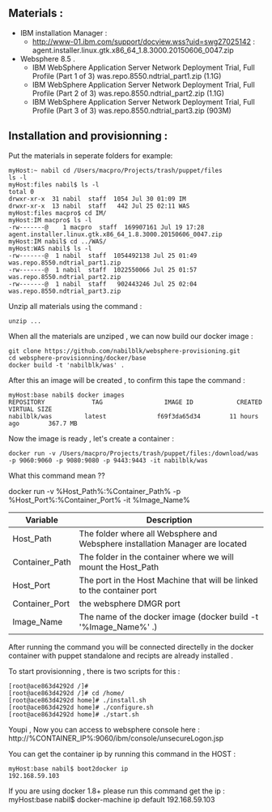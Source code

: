 ## Materials :
* IBM installation Manager :
  * http://www-01.ibm.com/support/docview.wss?uid=swg27025142 : agent.installer.linux.gtk.x86_64_1.8.3000.20150606_0047.zip
* Websphere 8.5 .
  * IBM WebSphere Application Server Network Deployment Trial, Full Profile (Part 1 of 3) was.repo.8550.ndtrial_part1.zip (1.1G)
  * IBM WebSphere Application Server Network Deployment Trial, Full Profile (Part 2 of 3) was.repo.8550.ndtrial_part2.zip (1.1G)
  * IBM WebSphere Application Server Network Deployment Trial, Full Profile (Part 3 of 3) was.repo.8550.ndtrial_part3.zip (903M)

## Installation and provisionning :

Put the materials in seperate folders for example:

	myHost:~ nabil cd /Users/macpro/Projects/trash/puppet/files
	ls -l
	myHost:files nabil$ ls -l
	total 0
	drwxr-xr-x  31 nabil  staff  1054 Jul 30 01:09 IM
	drwxr-xr-x  13 nabil  staff   442 Jul 25 02:11 WAS
	myHost:files macpro$ cd IM/
	myHost:IM macpro$ ls -l
	-rw-------@    1 macpro  staff  169907161 Jul 19 17:28 agent.installer.linux.gtk.x86_64_1.8.3000.20150606_0047.zip
	myHost:IM nabil$ cd ../WAS/
	myHost:WAS nabil$ ls -l
	-rw-------@  1 nabil  staff  1054492138 Jul 25 01:49 was.repo.8550.ndtrial_part1.zip
    -rw-------@  1 nabil  staff  1022550066 Jul 25 01:57 was.repo.8550.ndtrial_part2.zip
    -rw-------@  1 nabil  staff   902443246 Jul 25 02:04 was.repo.8550.ndtrial_part3.zip

Unzip all materials using the command :

    unzip ...

When all the materials are unziped , we can now build our docker image :

    git clone https://github.com/nabilblk/websphere-provisioning.git
    cd websphere-provisionning/docker/base
    docker build -t 'nabilblk/was' .

After this an image will be created , to confirm this tape the command :

    myHost:base nabil$ docker images
    REPOSITORY             TAG                 IMAGE ID            CREATED              VIRTUAL SIZE
    nabilblk/was         latest              f69f3da65d34        11 hours ago        367.7 MB

Now the image is ready , let's create a container :

    docker run -v /Users/macpro/Projects/trash/puppet/files:/download/was -p 9060:9060 -p 9080:9080 -p 9443:9443 -it nabilblk/was

What this command mean ??


docker run -v %Host_Path%:%Container_Path% -p %Host_Port%:%Container_Port% -it %Image_Name%

Variable  | Description
------------- | -------------
Host_Path  | The folder where all Websphere and Websphere installation Manager are located
Container_Path  | The folder in the container where we will mount the Host_Path
Host_Port  | The port in the Host Machine that will be linked to the container port
Container_Port  | the websphere DMGR port
Image_Name  | The name of the docker image (docker build -t '%Image_Name%' .)


After running the command you will be connected directelly in the docker container with puppet standalone and recipts are already installed .

To start provisionning , there is two scripts for this :

    [root@ace863d4292d /]#
    [root@ace863d4292d /]# cd /home/
    [root@ace863d4292d home]# ./install.sh
    [root@ace863d4292d home]# ./configure.sh
    [root@ace863d4292d home]# ./start.sh


Youpi , Now you can access to websphere console here :
http://%CONTAINER_IP%:9060/ibm/console/unsecureLogon.jsp

You can get the container ip by running this command in the HOST :

    myHost:base nabil$ boot2docker ip
    192.168.59.103

If you are using docker 1.8+ please run this command get the ip :
    myHost:base nabil$ docker-machine ip default
    192.168.59.103
